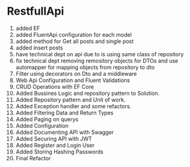 # RestfullApi

1. added EF
2. added FluentApi configuration for each model
3. added method for Get all posts and single post
4. added insert posts
5. have technical dept on api due to is using same class of repository
6. fix technical dept removing remository objects for DTOs and use automapper for mapping objects from repository to dto
7. Filter using decorators on Dto and a middleware 
8. Web Api Configuration and Fluent Validations
9. CRUD Operations with EF Core
10. Added Bussines Logic and repository pattern to Solution.
11. Added Repository pattern and Unit of work.
12. Added Exception handler and some refactors.
13. Added Filtering Data and Return Types
14. Added Paging on querys
15. Added Configuration
16. Added Documenting API with Swagger
17. Added Securing API with JWT
18. Added Register and Login User
19. Added Storing Hashing Passwords
20. Final Refactor
